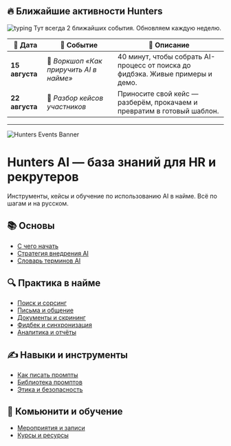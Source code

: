 ## 🔥 Ближайшие активности Hunters

![typing]([assets/typing.gif](https://tenor.com/ru/view/wolf-of-wall-street-lets-goo-gif-11742735383203550293)) Тут всегда 2 ближайших события. Обновляем каждую неделю.

| 📅 Дата       | 📝 Событие | 📌 Описание |
|--------------|-----------|-------------|
| **15 августа** | 🧠 *Воркшоп «Как приручить AI в найме»* | 40 минут, чтобы собрать AI-процесс от поиска до фидбэка. Живые примеры и демо. |
| **22 августа** | 💬 *Разбор кейсов участников* | Приносите свой кейс — разберём, прокачаем и превратим в готовый шаблон. |

---

![Hunters Events Banner](https://via.placeholder.com/800x200.png?text=Hunters+Events+🔥)

# Hunters AI — база знаний для HR и рекрутеров
Инструменты, кейсы и обучение по использованию AI в найме. Всё по шагам и на русском.

## 📚 Основы
- [С чего начать](https://github.com/ORG/ai-start-here)
- [Стратегия внедрения AI](https://github.com/ORG/ai-strategy)
- [Словарь терминов AI](https://github.com/ORG/ai-terms)

## 🔍 Практика в найме
- [Поиск и сорсинг](https://github.com/ORG/ai-sourcing)
- [Письма и общение](https://github.com/ORG/ai-outreach)
- [Документы и скрининг](https://github.com/ORG/ai-docs-and-screening)
- [Фидбек и синхронизация](https://github.com/ORG/ai-feedback)
- [Аналитика и отчёты](https://github.com/ORG/ai-analytics)

## ✍️ Навыки и инструменты
- [Как писать промпты](https://github.com/ORG/ai-prompt-engineering)
- [Библиотека промптов](https://github.com/ORG/ai-prompt-library)
- [Этика и безопасность](https://github.com/ORG/ai-ethics)

## 👥 Комьюнити и обучение
- [Мероприятия и записи](https://github.com/ORG/ai-events)
- [Курсы и ресурсы](https://github.com/ORG/ai-learning)
